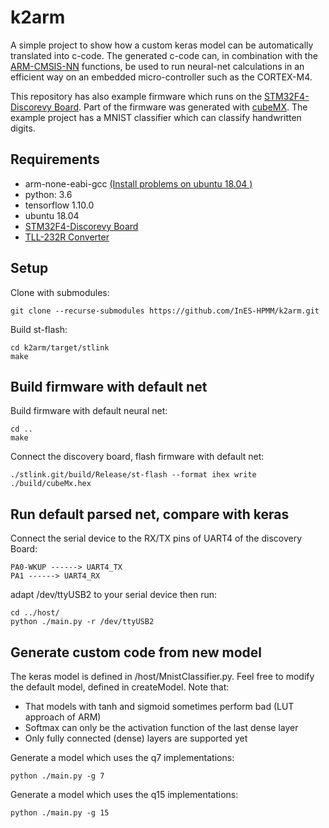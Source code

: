 # k2arm
A simple project to show how a custom keras model can be automatically translated into c-code.
The generated c-code can, in combination with the [ARM-CMSIS-NN](http://www.keil.com/pack/doc/CMSIS_Dev/NN/html/index.html) functions, be used
to run neural-net calculations in an efficient way on an embedded micro-controller such as the CORTEX-M4.

This repository has also example firmware which runs on the [STM32F4-Discorevy Board](https://www.st.com/en/evaluation-tools/stm32f4discovery.html). Part of the firmware was generated with [cubeMX](https://www.st.com/en/development-tools/stm32cubemx.html). The example project has a MNIST classifier which can classify handwritten digits.

## Requirements
 - arm-none-eabi-gcc [(Install problems on ubuntu 18.04 )](https://github.com/bbcmicrobit/micropython/issues/514#issuecomment-404759614)
 - python: 3.6
 - tensorflow 1.10.0
 - ubuntu 18.04
 - [STM32F4-Discorevy Board](https://www.st.com/en/evaluation-tools/stm32f4discovery.html)
 - [TLL-232R Converter](https://ch.farnell.com/ftdi/ttl-232r-3v3/kabel-usb-ttl-pegel-seriell-umsetzung/dp/1329311?mckv=s89FAqCVd_dc|pcrid|251391972450|kword|ttl-232r-3v3|match|p|plid|&CMP=KNC-GCH-GEN-SKU-MDC-German&gclid=EAIaIQobChMIjfS4hcyo2wIVxDobCh14jwVBEAAYAiAAEgLMo_D_BwE)

## Setup
Clone with submodules:
```
git clone --recurse-submodules https://github.com/InES-HPMM/k2arm.git
```

Build st-flash:

```
cd k2arm/target/stlink
make
```

## Build firmware with default net
Build firmware with default neural net:
```
cd ..
make
```
Connect the discovery board, flash firmware with default net:
```
./stlink.git/build/Release/st-flash --format ihex write ./build/cubeMx.hex
```

## Run default parsed net, compare with keras 
Connect the serial device to the RX/TX pins of UART4 of the discovery Board:
```
PA0-WKUP ------> UART4_TX
PA1 ------> UART4_RX
```

adapt /dev/ttyUSB2 to your serial device then run:
```
cd ../host/
python ./main.py -r /dev/ttyUSB2
```

## Generate custom code from new model
The keras model is defined in /host/MnistClassifier.py. 
Feel free to modify the default model, defined in createModel.
Note that:
 - That models with tanh and sigmoid sometimes perform bad (LUT approach of ARM)
 - Softmax can only be the activation function of the last dense layer
 - Only fully connected (dense) layers are supported yet

Generate a model which uses the q7 implementations:
```
python ./main.py -g 7
```
Generate a model which uses the q15 implementations:
```
python ./main.py -g 15
```

